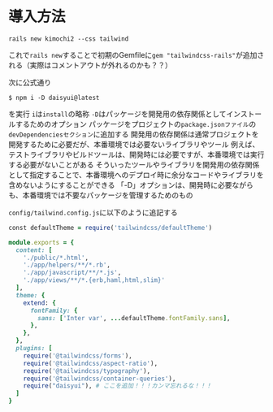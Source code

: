 # 導入方法
```
rails new kimochi2 --css tailwind
```
これで`rails new`することで初期のGemfileに`gem "tailwindcss-rails"`が追加される（実際はコメントアウトが外れるのかも？？）

次に公式通り
```shell
$ npm i -D daisyui@latest
```
を実行
`i`は`install`の略称
`-D`はパッケージを開発用の依存関係としてインストールするためのオプション
パッケージをプロジェクトの`package.jsonファイル`の`devDependenciesセクション`に追加する
開発用の依存関係は通常プロジェクトを開発するために必要だが、本番環境では必要ないライブラリやツール
例えば、テストライブラリやビルドツールは、開発時には必要ですが、本番環境では実行する必要がないことがある
そういったツールやライブラリを開発用の依存関係として指定することで、本番環境へのデプロイ時に余分なコードやライブラリを含めないようにすることができる
「-D」オプションは、開発時に必要ながらも、本番環境では不要なパッケージを管理するためのもの

`config/tailwind.config.js`に以下のように追記する
```ruby
const defaultTheme = require('tailwindcss/defaultTheme')

module.exports = {
  content: [
    './public/*.html',
    './app/helpers/**/*.rb',
    './app/javascript/**/*.js',
    './app/views/**/*.{erb,haml,html,slim}'
  ],
  theme: {
    extend: {
      fontFamily: {
        sans: ['Inter var', ...defaultTheme.fontFamily.sans],
      },
    },
  },
  plugins: [
    require('@tailwindcss/forms'),
    require('@tailwindcss/aspect-ratio'),
    require('@tailwindcss/typography'),
    require('@tailwindcss/container-queries'),
    require("daisyui"), # ここを追加！！！カンマ忘れるな！！！
  ]
}

```